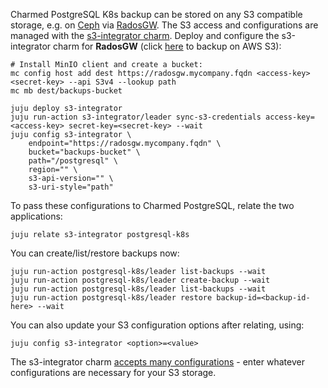 Charmed PostgreSQL K8s backup can be stored on any S3 compatible storage, e.g. on [Ceph](https://ceph.com/en/) via [RadosGW](https://docs.ceph.com/en/latest/man/8/radosgw/). The S3 access and configurations are managed with the [s3-integrator charm](https://charmhub.io/s3-integrator). Deploy and configure the s3-integrator charm for **RadosGW** (click [here](/t/charmed-postgresql-k8s-how-to-configure-s3-aws/9595) to backup on AWS S3):
```shell
# Install MinIO client and create a bucket:
mc config host add dest https://radosgw.mycompany.fqdn <access-key> <secret-key> --api S3v4 --lookup path
mc mb dest/backups-bucket

juju deploy s3-integrator
juju run-action s3-integrator/leader sync-s3-credentials access-key=<access-key> secret-key=<secret-key> --wait
juju config s3-integrator \
    endpoint="https://radosgw.mycompany.fqdn" \
    bucket="backups-bucket" \
    path="/postgresql" \
    region="" \
    s3-api-version="" \
    s3-uri-style="path"
```

To pass these configurations to Charmed PostgreSQL, relate the two applications:
```shell
juju relate s3-integrator postgresql-k8s
```

You can create/list/restore backups now:

```shell
juju run-action postgresql-k8s/leader list-backups --wait
juju run-action postgresql-k8s/leader create-backup --wait
juju run-action postgresql-k8s/leader list-backups --wait
juju run-action postgresql-k8s/leader restore backup-id=<backup-id-here> --wait
```

You can also update your S3 configuration options after relating, using:
```shell
juju config s3-integrator <option>=<value>
```
The s3-integrator charm [accepts many configurations](https://charmhub.io/s3-integrator/configure) - enter whatever configurations are necessary for your S3 storage.